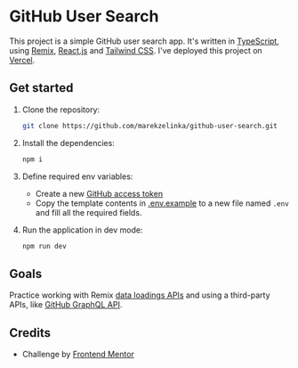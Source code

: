 # GitHub User Search

This project is a simple GitHub user search app. It's written in [TypeScript](https://www.typescriptlang.org/), using [Remix](https://remix.run/), [React.js](https://react.dev/) and [Tailwind CSS](https://tailwindcss.com/). I've deployed this project on [Vercel](https://vercel.com/).

## Get started

1. Clone the repository:

   ```sh
   git clone https://github.com/marekzelinka/github-user-search.git
   ```

2. Install the dependencies:

   ```sh
   npm i
   ```

3. Define required env variables:

   - Create a new [GitHub access token](https://docs.github.com/en/authentication/keeping-your-account-and-data-secure/creating-a-personal-access-token)
   - Copy the template contents in [.env.example](.env.example) to a new file named `.env` and fill all the required fields.

4. Run the application in dev mode:

   ```sh
   npm run dev
   ```

## Goals

Practice working with Remix [data loadings APIs](https://remix.run/docs/en/main/guides/data-loading) and using a third-party APIs, like [GitHub GraphQL API](https://docs.github.com/en/graphql).

## Credits

- Challenge by [Frontend Mentor](https://www.frontendmentor.io/challenges/github-user-search-app-Q09YOgaH6)
